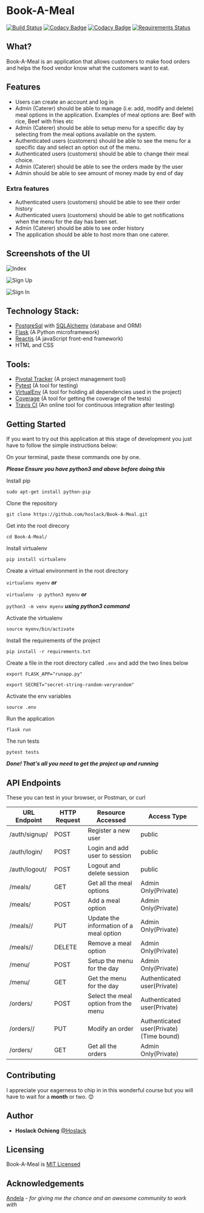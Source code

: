 # Book-A-Meal
[![Build Status](https://travis-ci.org/hoslack/Book-A-Meal_API.svg?branch=develop)](https://travis-ci.org/hoslack/Book-A-Meal_API) [![Codacy Badge](https://api.codacy.com/project/badge/Coverage/6db862e36696450789e6767b77db5672)](https://www.codacy.com/app/hoslack/Book-A-Meal_API?utm_source=github.com&amp;utm_medium=referral&amp;utm_content=hoslack/Book-A-Meal_API&amp;utm_campaign=Badge_Coverage) [![Codacy Badge](https://api.codacy.com/project/badge/Grade/6db862e36696450789e6767b77db5672)](https://www.codacy.com/app/hoslack/Book-A-Meal_API?utm_source=github.com&amp;utm_medium=referral&amp;utm_content=hoslack/Book-A-Meal_API&amp;utm_campaign=Badge_Grade) [![Requirements Status](https://requires.io/github/hoslack/Book-A-Meal_API/requirements.svg?branch=develop)](https://requires.io/github/hoslack/Book-A-Meal_API/requirements/?branch=develop)
## What? 
Book-A-Meal is an application that allows customers to make food orders and helps the food vendor know what the customers want to eat.
## Features
- Users can create an account and log in
- Admin (Caterer) should be able to manage (i.e: add, modify and delete) meal options in the application. Examples of meal options are: Beef with rice, Beef with fries etc
- Admin (Caterer) should be able to setup menu for a specific day by selecting from the meal options available on the system.
- Authenticated users (customers) should be able to see the menu for a specific day and select an option out of the menu.
- Authenticated users (customers) should be able to change their meal choice.
- Admin (Caterer) should be able to see the orders made by the user
- Admin should be able to see amount of money made by end of day
### Extra features
- Authenticated users (customers) should be able to see their order history
- Authenticated users (customers) should be able to get notifications when the menu for the day has been set.
- Admin (Caterer) should be able to see order history
- The application should be able to host more than one caterer.


## Screenshots of the UI
![Index](http://res.cloudinary.com/hoslack/image/upload/v1524319692/imageedit_5_6173175048_vnobg8.png)


![Sign Up](http://res.cloudinary.com/hoslack/image/upload/v1524319699/imageedit_6_4169369105_ekaxlm.png)


![Sign In](http://res.cloudinary.com/hoslack/image/upload/v1524319706/imageedit_7_5004553090_i3lgvg.png)

## Technology Stack:
- [PostgreSql](https://www.postgresql.org/) with [SQLAlchemy](https://www.sqlalchemy.org/) (database and ORM)
- [Flask](http://flask.pocoo.org/) (A Python microframework)
- [Reactjs](https://reactjs.org/) (A javaScript front-end framework)
- HTML and CSS

## Tools:
- [Pivotal Tracker](www.pivotaltracker.com) (A project management tool)
- [Pytest](https://docs.pytest.org/en/latest/) (A tool for testing)
- [VirtualEnv](https://virtualenv.pypa.io/en/stable/) (A tool for holding all dependencies used in the project)
- [Coverage](https://coverage.readthedocs.io/en/coverage-4.5.1/) (A tool for getting the coverage of the tests)
- [Travis CI](https://travis-ci.org/) (An online tool for continuous integration after testing)

## Getting Started
If you want to try out this application at this stage of development you just have to follow the simple instructions below:

On your terminal, paste these commands one by one.

***Please Ensure you have python3 and above before doing this***

Install pip 

`sudo apt-get install python-pip`

Clone the repository

`git clone https://github.com/hoslack/Book-A-Meal.git`

Get into the root direcory

`cd Book-A-Meal/`

Install virtualenv

`pip install virtualenv`

Create a virtual environment in the root directory

`virtualenv myenv`  ***or***

`virtualenv -p python3 myenv` ***or***

`python3 -m venv myenv` ***using python3 command***

Activate the virtualenv

`source myenv/bin/activate`

Install the requirements of the project

`pip install -r requirements.txt`

Create a file in the root directory called `.env` and add the two lines below

`export FLASK_APP="runapp.py"`

`export SECRET="secret-string-random-veryrandom"`

Activate the env variables 

`source .env`

Run the application 

`flask run`

The run tests 

`pytest tests`

***Done! That's all you need to get the project up and running***

## API Endpoints 
These you can test in your browser, or  Postman, or curl

URL Endpoint	|               HTTP Request   | Resource Accessed | Access Type|
-------------------|-----------------|-------------|------------------
/auth/signup/   |      POST	| Register a new user|public
/auth/login/	  |     POST	| Login and add user to session|public
/auth/logout/	  |     POST	| Logout and delete session|public
/meals/	  |     GET	| Get all the meal options|Admin Only(Private)
/meals/	              |      POST	|Add a meal option|Admin Only(Private)
/meals/<mealId>/	              |      PUT	|     Update the information of a meal option|Admin Only(Private)
/meals/<mealId>/            |  	DELETE	    | Remove a meal option | Admin Only(Private)
/menu/	          |      POST	|     Setup the menu for the day  |Admin Only(Private)
/menu/	          |      GET	| Get the menu for the day |Authenticated user(Private)
/orders/  |           POST    |Select the meal option from the menu|Authenticated user(Private)
/orders/<orderId>/     |     PUT	| Modify an order |Authenticated user(Private) (Time bound)
/orders/|	GET	| Get all the orders  |Admin Only(Private)


## Contributing
I appreciate your eagerness to chip in in this wonderful course but you will have to wait for a **month** or two. :blush:

## Author
- **Hoslack Ochieng** [@Hoslack](@hoslack)

## Licensing 
Book-A-Meal is [MIT Licensed](LICENSE.md)

## Acknowledgements
[Andela](andela.com) - *for giving me the chance and an awesome community to work with*

